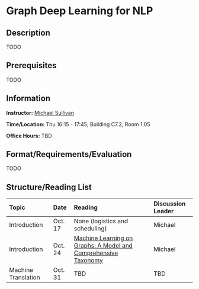 # Graph Deep Learning for NLP

## Description

TODO

## Prerequisites

TODO

## Information

**Instructor:** [Michael Sullivan](https://www.acsu.buffalo.edu/~mjs227/)

**Time/Location:** Thu 16:15 - 17:45; Building C7.2, Room 1.05

**Office Hours:** TBD

## Format/Requirements/Evaluation

TODO

## Structure/Reading List

| Topic | Date | Reading | Discussion Leader |
| :--- | :--- | :--- | :--- |
| Introduction | Oct. 17 | None (logistics and scheduling) | Michael |
| Introduction | Oct. 24 | [Machine Learning on Graphs: A Model and Comprehensive Taxonomy](https://www.jmlr.org/papers/v23/20-852.html) | Michael |
| Machine Translation | Oct. 31 | TBD | TBD |
